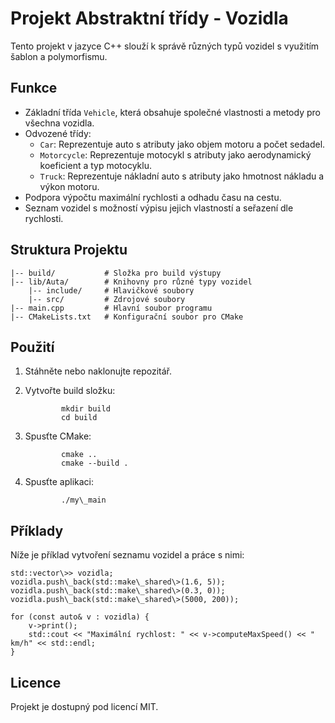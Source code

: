 Projekt Abstraktní třídy - Vozidla
===============

Tento projekt v jazyce C++ slouží k správě různých typů vozidel s využitím šablon a polymorfismu.

Funkce
------

*   Základní třída `Vehicle`, která obsahuje společné vlastnosti a metody pro všechna vozidla.
*   Odvozené třídy:
    *   `Car`: Reprezentuje auto s atributy jako objem motoru a počet sedadel.
    *   `Motorcycle`: Reprezentuje motocykl s atributy jako aerodynamický koeficient a typ motocyklu.
    *   `Truck`: Reprezentuje nákladní auto s atributy jako hmotnost nákladu a výkon motoru.
*   Podpora výpočtu maximální rychlosti a odhadu času na cestu.
*   Seznam vozidel s možností výpisu jejich vlastností a seřazení dle rychlosti.

Struktura Projektu
------------------

    |-- build/           # Složka pro build výstupy
    |-- lib/Auta/        # Knihovny pro různé typy vozidel
        |-- include/     # Hlavičkové soubory
        |-- src/         # Zdrojové soubory
    |-- main.cpp         # Hlavní soubor programu
    |-- CMakeLists.txt   # Konfigurační soubor pro CMake
    

Použití
-------

1.  Stáhněte nebo naklonujte repozitář.
2.  Vytvořte build složku:
    
                mkdir build
                cd build
                
    
3.  Spusťte CMake:
    
                cmake ..
                cmake --build .
                
    
4.  Spusťte aplikaci:
    
                ./my\_main
                
    

Příklady
--------

Níže je příklad vytvoření seznamu vozidel a práce s nimi:

    std::vector\>> vozidla;
    vozidla.push\_back(std::make\_shared\>(1.6, 5));
    vozidla.push\_back(std::make\_shared\>(0.3, 0));
    vozidla.push\_back(std::make\_shared\>(5000, 200));

    for (const auto& v : vozidla) {
        v->print();
        std::cout << "Maximální rychlost: " << v->computeMaxSpeed() << " km/h" << std::endl;
    }
    

Licence
-------

Projekt je dostupný pod licencí MIT.
